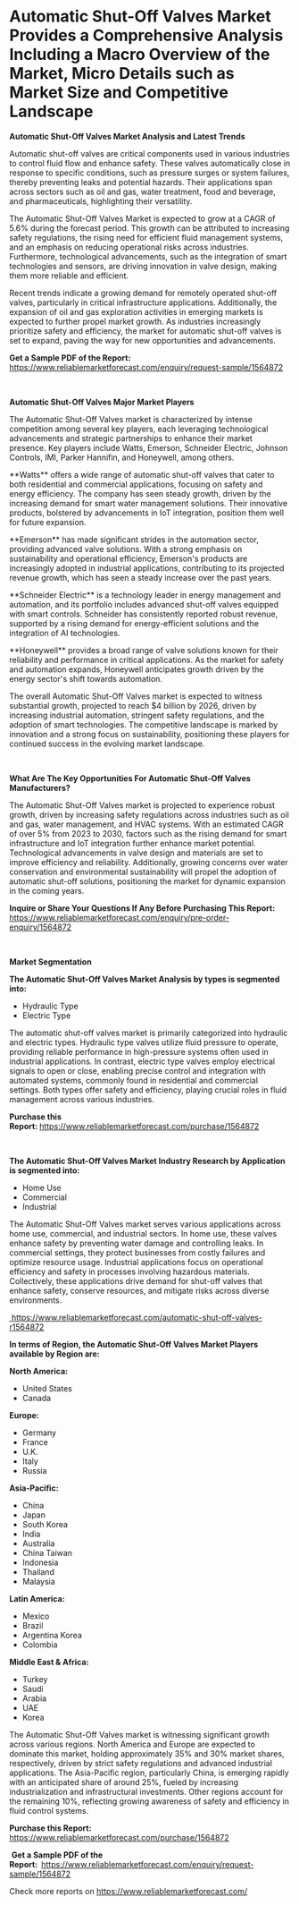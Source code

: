 <p><h1>Automatic Shut-Off Valves Market Provides a Comprehensive Analysis Including a Macro Overview of the Market, Micro Details such as Market Size and Competitive Landscape</h1></p><p><strong>Automatic Shut-Off Valves Market Analysis and Latest Trends</strong></p>
<p><p>Automatic shut-off valves are critical components used in various industries to control fluid flow and enhance safety. These valves automatically close in response to specific conditions, such as pressure surges or system failures, thereby preventing leaks and potential hazards. Their applications span across sectors such as oil and gas, water treatment, food and beverage, and pharmaceuticals, highlighting their versatility.</p><p>The Automatic Shut-Off Valves Market is expected to grow at a CAGR of 5.6% during the forecast period. This growth can be attributed to increasing safety regulations, the rising need for efficient fluid management systems, and an emphasis on reducing operational risks across industries. Furthermore, technological advancements, such as the integration of smart technologies and sensors, are driving innovation in valve design, making them more reliable and efficient.</p><p>Recent trends indicate a growing demand for remotely operated shut-off valves, particularly in critical infrastructure applications. Additionally, the expansion of oil and gas exploration activities in emerging markets is expected to further propel market growth. As industries increasingly prioritize safety and efficiency, the market for automatic shut-off valves is set to expand, paving the way for new opportunities and advancements.</p></p>
<p><strong>Get a Sample PDF of the Report:&nbsp;</strong> <a href="https://www.reliablemarketforecast.com/enquiry/request-sample/1564872?utm_campaign=2483&utm_medium=2&utm_source=Github&utm_content=ia&utm_term=25022025&utm_id=automatic-shut-off-valves">https://www.reliablemarketforecast.com/enquiry/request-sample/1564872</a></p>
<p>&nbsp;</p>
<p><strong>Automatic Shut-Off Valves Major Market Players</strong></p>
<p><p>The Automatic Shut-Off Valves market is characterized by intense competition among several key players, each leveraging technological advancements and strategic partnerships to enhance their market presence. Key players include Watts, Emerson, Schneider Electric, Johnson Controls, IMI, Parker Hannifin, and Honeywell, among others.</p><p>**Watts** offers a wide range of automatic shut-off valves that cater to both residential and commercial applications, focusing on safety and energy efficiency. The company has seen steady growth, driven by the increasing demand for smart water management solutions. Their innovative products, bolstered by advancements in IoT integration, position them well for future expansion.</p><p>**Emerson** has made significant strides in the automation sector, providing advanced valve solutions. With a strong emphasis on sustainability and operational efficiency, Emerson's products are increasingly adopted in industrial applications, contributing to its projected revenue growth, which has seen a steady increase over the past years.</p><p>**Schneider Electric** is a technology leader in energy management and automation, and its portfolio includes advanced shut-off valves equipped with smart controls. Schneider has consistently reported robust revenue, supported by a rising demand for energy-efficient solutions and the integration of AI technologies.</p><p>**Honeywell** provides a broad range of valve solutions known for their reliability and performance in critical applications. As the market for safety and automation expands, Honeywell anticipates growth driven by the energy sector's shift towards automation.</p><p>The overall Automatic Shut-Off Valves market is expected to witness substantial growth, projected to reach $4 billion by 2026, driven by increasing industrial automation, stringent safety regulations, and the adoption of smart technologies. The competitive landscape is marked by innovation and a strong focus on sustainability, positioning these players for continued success in the evolving market landscape.</p></p>
<p>&nbsp;</p>
<p><strong>What Are The Key Opportunities For Automatic Shut-Off Valves Manufacturers?</strong></p>
<p><p>The Automatic Shut-Off Valves market is projected to experience robust growth, driven by increasing safety regulations across industries such as oil and gas, water management, and HVAC systems. With an estimated CAGR of over 5% from 2023 to 2030, factors such as the rising demand for smart infrastructure and IoT integration further enhance market potential. Technological advancements in valve design and materials are set to improve efficiency and reliability. Additionally, growing concerns over water conservation and environmental sustainability will propel the adoption of automatic shut-off solutions, positioning the market for dynamic expansion in the coming years.</p></p>
<p><strong>Inquire or Share Your Questions If Any Before Purchasing This Report:</strong> <a href="https://www.reliablemarketforecast.com/enquiry/pre-order-enquiry/1564872?utm_campaign=2483&utm_medium=2&utm_source=Github&utm_content=ia&utm_term=25022025&utm_id=automatic-shut-off-valves">https://www.reliablemarketforecast.com/enquiry/pre-order-enquiry/1564872</a></p>
<p>&nbsp;</p>
<p><strong>Market Segmentation</strong></p>
<p><strong>The Automatic Shut-Off Valves Market Analysis by types is segmented into:</strong></p>
<p><ul><li>Hydraulic Type</li><li>Electric Type</li></ul></p>
<p><p>The automatic shut-off valves market is primarily categorized into hydraulic and electric types. Hydraulic type valves utilize fluid pressure to operate, providing reliable performance in high-pressure systems often used in industrial applications. In contrast, electric type valves employ electrical signals to open or close, enabling precise control and integration with automated systems, commonly found in residential and commercial settings. Both types offer safety and efficiency, playing crucial roles in fluid management across various industries.</p></p>
<p><strong>Purchase this Report:&nbsp;</strong><a href="https://www.reliablemarketforecast.com/purchase/1564872?utm_campaign=2483&utm_medium=2&utm_source=Github&utm_content=ia&utm_term=25022025&utm_id=automatic-shut-off-valves">https://www.reliablemarketforecast.com/purchase/1564872</a></p>
<p>&nbsp;</p>
<p><strong>The Automatic Shut-Off Valves Market Industry Research by Application is segmented into:</strong></p>
<p><ul><li>Home Use</li><li>Commercial</li><li>Industrial</li></ul></p>
<p><p>The Automatic Shut-Off Valves market serves various applications across home use, commercial, and industrial sectors. In home use, these valves enhance safety by preventing water damage and controlling leaks. In commercial settings, they protect businesses from costly failures and optimize resource usage. Industrial applications focus on operational efficiency and safety in processes involving hazardous materials. Collectively, these applications drive demand for shut-off valves that enhance safety, conserve resources, and mitigate risks across diverse environments.</p></p>
<p><a href="https://www.reliablemarketforecast.com/automatic-shut-off-valves-r1564872?utm_campaign=2483&utm_medium=2&utm_source=Github&utm_content=ia&utm_term=25022025&utm_id=automatic-shut-off-valves">&nbsp;https://www.reliablemarketforecast.com/automatic-shut-off-valves-r1564872</a></p>
<p><strong>In terms of Region, the Automatic Shut-Off Valves Market Players available by Region are:</strong></p>
<p>
    <p> <strong> North America: </strong>
        <ul>
            <li>United States</li>
            <li>Canada</li>
        </ul>
        </p> 
    <p> <strong> Europe: </strong>
        <ul>
            <li>Germany</li>
            <li>France</li>
            <li>U.K.</li>
            <li>Italy</li>
            <li>Russia</li>
        </ul>
        </p> 
    <p> <strong> Asia-Pacific: </strong>
        <ul>
            <li>China</li>
            <li>Japan</li>
            <li>South Korea</li>
            <li>India</li>
            <li>Australia</li>
            <li>China Taiwan</li>
            <li>Indonesia</li>
            <li>Thailand</li>
            <li>Malaysia</li>
        </ul>
        </p> 
    <p> <strong> Latin America: </strong>
        <ul>
            <li>Mexico</li>
            <li>Brazil</li>
            <li>Argentina Korea</li>
            <li>Colombia</li>
        </ul>
        </p> 
    <p> <strong> Middle East & Africa: </strong>
        <ul>
            <li>Turkey</li>
            <li>Saudi</li>
            <li>Arabia</li>
            <li>UAE</li>
            <li>Korea</li>
        </ul>
    </p>
    </p>
<p><p>The Automatic Shut-Off Valves market is witnessing significant growth across various regions. North America and Europe are expected to dominate this market, holding approximately 35% and 30% market shares, respectively, driven by strict safety regulations and advanced industrial applications. The Asia-Pacific region, particularly China, is emerging rapidly with an anticipated share of around 25%, fueled by increasing industrialization and infrastructural investments. Other regions account for the remaining 10%, reflecting growing awareness of safety and efficiency in fluid control systems.</p></p>
<p><strong>Purchase this Report: </strong><a href="https://www.reliablemarketforecast.com/purchase/1564872?utm_campaign=2483&utm_medium=2&utm_source=Github&utm_content=ia&utm_term=25022025&utm_id=automatic-shut-off-valves">https://www.reliablemarketforecast.com/purchase/1564872</a></p>
<p>&nbsp;<strong>Get a Sample PDF of the Report:&nbsp;&nbsp;</strong><a href="https://www.reliablemarketforecast.com/enquiry/request-sample/1564872?utm_campaign=2483&utm_medium=2&utm_source=Github&utm_content=ia&utm_term=25022025&utm_id=automatic-shut-off-valves">https://www.reliablemarketforecast.com/enquiry/request-sample/1564872</a></p>
<p><strong></strong></p>
<p>Check more reports on <a href="https://www.reliablemarketforecast.com/?utm_campaign=2483&utm_medium=2&utm_source=Github&utm_content=ia&utm_term=25022025&utm_id=automatic-shut-off-valves">https://www.reliablemarketforecast.com/</a></p>